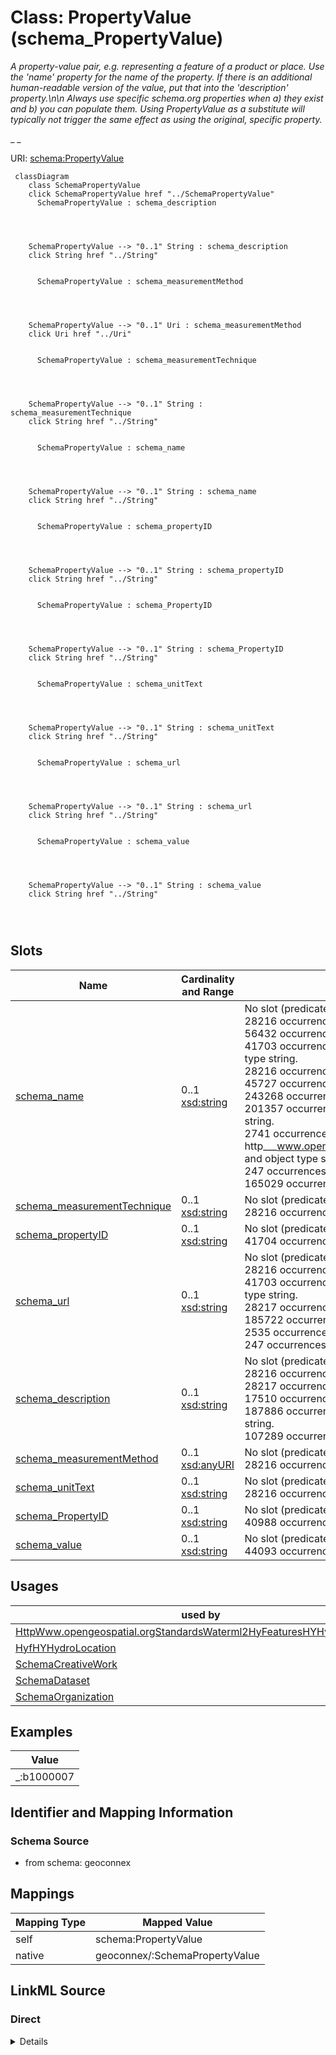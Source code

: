 

# Class: PropertyValue (schema_PropertyValue)


_A property-value pair, e.g. representing a feature of a product or place. Use the 'name' property for the name of the property. If there is an additional human-readable version of the value, put that into the 'description' property.\n\n Always use specific schema.org properties when a) they exist and b) you can populate them. Using PropertyValue as a substitute will typically not trigger the same effect as using the original, specific property._

_    _





URI: [schema:PropertyValue](https://schema.org/PropertyValue)






```mermaid
 classDiagram
    class SchemaPropertyValue
    click SchemaPropertyValue href "../SchemaPropertyValue"
      SchemaPropertyValue : schema_description
        
          
    
    
    SchemaPropertyValue --> "0..1" String : schema_description
    click String href "../String"

        
      SchemaPropertyValue : schema_measurementMethod
        
          
    
    
    SchemaPropertyValue --> "0..1" Uri : schema_measurementMethod
    click Uri href "../Uri"

        
      SchemaPropertyValue : schema_measurementTechnique
        
          
    
    
    SchemaPropertyValue --> "0..1" String : schema_measurementTechnique
    click String href "../String"

        
      SchemaPropertyValue : schema_name
        
          
    
    
    SchemaPropertyValue --> "0..1" String : schema_name
    click String href "../String"

        
      SchemaPropertyValue : schema_propertyID
        
          
    
    
    SchemaPropertyValue --> "0..1" String : schema_propertyID
    click String href "../String"

        
      SchemaPropertyValue : schema_PropertyID
        
          
    
    
    SchemaPropertyValue --> "0..1" String : schema_PropertyID
    click String href "../String"

        
      SchemaPropertyValue : schema_unitText
        
          
    
    
    SchemaPropertyValue --> "0..1" String : schema_unitText
    click String href "../String"

        
      SchemaPropertyValue : schema_url
        
          
    
    
    SchemaPropertyValue --> "0..1" String : schema_url
    click String href "../String"

        
      SchemaPropertyValue : schema_value
        
          
    
    
    SchemaPropertyValue --> "0..1" String : schema_value
    click String href "../String"

        
      
```




<!-- no inheritance hierarchy -->


## Slots

| Name | Cardinality and Range | Description | Inheritance |
| ---  | --- | --- | --- |
| [schema_name](../slots/schema_name.md) | 0..1 <br/> [xsd:string](xsd:string) | No slot (predicate) description specified <br/> 28216 occurrences with subject type schema_Dataset and object type string.<br/>56432 occurrences with subject type schema_DataDownload and object type string.<br/>41703 occurrences with subject type schema_GovernmentOrganization and object type string.<br/>28216 occurrences with subject type schema_PropertyValue and object type string.<br/>45727 occurrences with untyped subjects and object type string.<br/>243268 occurrences with subject type schema_Place and object type string.<br/>201357 occurrences with subject type hyf__HY_HydroLocation and object type string.<br/>2741 occurrences with subject type http___www.opengeospatial.org_standards_waterml2_hy_features_HY_HydroLocation and object type string.<br/>247 occurrences with subject type schema_Organization and object type string.<br/>165029 occurrences with subject type schema_CreativeWork and object type string. | direct |
| [schema_measurementTechnique](../slots/schema_measurementTechnique.md) | 0..1 <br/> [xsd:string](xsd:string) | No slot (predicate) description specified <br/> 28216 occurrences with subject type schema_PropertyValue and object type string. | direct |
| [schema_propertyID](../slots/schema_propertyID.md) | 0..1 <br/> [xsd:string](xsd:string) | No slot (predicate) description specified <br/> 41704 occurrences with subject type schema_PropertyValue and object type string. | direct |
| [schema_url](../slots/schema_url.md) | 0..1 <br/> [xsd:string](xsd:string) | No slot (predicate) description specified <br/> 28216 occurrences with subject type schema_Dataset and object type string.<br/>41703 occurrences with subject type schema_GovernmentOrganization and object type string.<br/>28217 occurrences with subject type schema_PropertyValue and object type string.<br/>185722 occurrences with untyped subjects and object type string.<br/>2535 occurrences with subject type schema_Place and object type string.<br/>247 occurrences with subject type schema_Organization and object type string. | direct |
| [schema_description](../slots/schema_description.md) | 0..1 <br/> [xsd:string](xsd:string) | No slot (predicate) description specified <br/> 28216 occurrences with subject type schema_Dataset and object type string.<br/>28217 occurrences with subject type schema_PropertyValue and object type string.<br/>17510 occurrences with untyped subjects and object type string.<br/>187886 occurrences with subject type hyf__HY_HydroLocation and object type string.<br/>107289 occurrences with subject type schema_Place and object type string. | direct |
| [schema_measurementMethod](../slots/schema_measurementMethod.md) | 0..1 <br/> [xsd:anyURI](xsd:anyURI) | No slot (predicate) description specified <br/> 28216 occurrences with subject type schema_PropertyValue and object type uri. | direct |
| [schema_unitText](../slots/schema_unitText.md) | 0..1 <br/> [xsd:string](xsd:string) | No slot (predicate) description specified <br/> 28216 occurrences with subject type schema_PropertyValue and object type string. | direct |
| [schema_PropertyID](../slots/schema_PropertyID.md) | 0..1 <br/> [xsd:string](xsd:string) | No slot (predicate) description specified <br/> 40988 occurrences with subject type schema_PropertyValue and object type string. | direct |
| [schema_value](../slots/schema_value.md) | 0..1 <br/> [xsd:string](xsd:string) | No slot (predicate) description specified <br/> 44093 occurrences with subject type schema_PropertyValue and object type string. | direct |





## Usages

| used by | used in | type | used |
| ---  | --- | --- | --- |
| [HttpWww.opengeospatial.orgStandardsWaterml2HyFeaturesHYHydroLocation](../classes/HttpWww.opengeospatial.orgStandardsWaterml2HyFeaturesHYHydroLocation.md) | [schema_identifier](../slots/schema_identifier.md) | any_of[range] | [SchemaPropertyValue](../classes/SchemaPropertyValue.md) |
| [HyfHYHydroLocation](../classes/HyfHYHydroLocation.md) | [schema_identifier](../slots/schema_identifier.md) | any_of[range] | [SchemaPropertyValue](../classes/SchemaPropertyValue.md) |
| [SchemaCreativeWork](../classes/SchemaCreativeWork.md) | [schema_identifier](../slots/schema_identifier.md) | any_of[range] | [SchemaPropertyValue](../classes/SchemaPropertyValue.md) |
| [SchemaDataset](../classes/SchemaDataset.md) | [schema_variableMeasured](../slots/schema_variableMeasured.md) | range | [SchemaPropertyValue](../classes/SchemaPropertyValue.md) |
| [SchemaOrganization](../classes/SchemaOrganization.md) | [schema_identifier](../slots/schema_identifier.md) | any_of[range] | [SchemaPropertyValue](../classes/SchemaPropertyValue.md) |







## Examples

| Value |
| --- |
| _:b1000007 |


## Identifier and Mapping Information







### Schema Source


* from schema: geoconnex




## Mappings

| Mapping Type | Mapped Value |
| ---  | ---  |
| self | schema:PropertyValue |
| native | geoconnex/:SchemaPropertyValue |







## LinkML Source

<!-- TODO: investigate https://stackoverflow.com/questions/37606292/how-to-create-tabbed-code-blocks-in-mkdocs-or-sphinx -->

### Direct

<details>
```yaml
name: schema_PropertyValue
conforms_to: No schema conformance document specified
description: "A property-value pair, e.g. representing a feature of a product or place.\
  \ Use the 'name' property for the name of the property. If there is an additional\
  \ human-readable version of the value, put that into the 'description' property.\\\
  n\\n Always use specific schema.org properties when a) they exist and b) you can\
  \ populate them. Using PropertyValue as a substitute will typically not trigger\
  \ the same effect as using the original, specific property.\n    "
title: PropertyValue
notes:
- Class with 82692 occurrences.
examples:
- value: _:b1000007
from_schema: geoconnex
rank: 1000
slots:
- schema_name
- schema_measurementTechnique
- schema_propertyID
- schema_url
- schema_description
- schema_measurementMethod
- schema_unitText
- schema_PropertyID
- schema_value
class_uri: schema:PropertyValue

```
</details>

### Induced

<details>
```yaml
name: schema_PropertyValue
conforms_to: No schema conformance document specified
description: "A property-value pair, e.g. representing a feature of a product or place.\
  \ Use the 'name' property for the name of the property. If there is an additional\
  \ human-readable version of the value, put that into the 'description' property.\\\
  n\\n Always use specific schema.org properties when a) they exist and b) you can\
  \ populate them. Using PropertyValue as a substitute will typically not trigger\
  \ the same effect as using the original, specific property.\n    "
title: PropertyValue
notes:
- Class with 82692 occurrences.
examples:
- value: _:b1000007
from_schema: geoconnex
rank: 1000
attributes:
  schema_name:
    name: schema_name
    description: No slot (predicate) description specified
    comments:
    - 28216 occurrences with subject type schema_Dataset and object type string.
    - 56432 occurrences with subject type schema_DataDownload and object type string.
    - 41703 occurrences with subject type schema_GovernmentOrganization and object
      type string.
    - 28216 occurrences with subject type schema_PropertyValue and object type string.
    - 45727 occurrences with untyped subjects and object type string.
    - 243268 occurrences with subject type schema_Place and object type string.
    - 201357 occurrences with subject type hyf__HY_HydroLocation and object type string.
    - 2741 occurrences with subject type http___www.opengeospatial.org_standards_waterml2_hy_features_HY_HydroLocation
      and object type string.
    - 247 occurrences with subject type schema_Organization and object type string.
    - 165029 occurrences with subject type schema_CreativeWork and object type string.
    examples:
    - description: schema_Dataset → string
      object:
        example_object: USGS-293229091230800
        example_predicate: schema:name
        example_subject: _:b1000000
    - description: schema_DataDownload → string
      object:
        example_object: USGS SensorThings API
        example_predicate: schema:name
        example_subject: _:b1000004
    - description: schema_GovernmentOrganization → string
      object:
        example_object: U.S. Geological Survey Water Data for the Nation
        example_predicate: schema:name
        example_subject: _:b1000006
    - description: schema_PropertyValue → string
      object:
        example_object: Gage height
        example_predicate: schema:name
        example_subject: _:b1000007
    - description: None → string
      object:
        example_object: Mancos River at Anitas Flat Below Mancos CO
        example_predicate: schema:name
        example_subject: _:b1548067
    - description: schema_Place → string
      object:
        example_object: New England Region
        example_predicate: schema:name
        example_subject: https://geoconnex.us/ref/hu02/01
    - description: hyf__HY_HydroLocation → string
      object:
        example_object: BIG CREEK
        example_predicate: schema:name
        example_subject: https://geoconnex.us/iow/demo/AL00017
    - description: http___www.opengeospatial.org_standards_waterml2_hy_features_HY_HydroLocation
        → string
      object:
        example_object: ALCOVA
        example_predicate: schema:name
        example_subject: https://geoconnex.us/ornl/hydrosource/dams/1
    - description: schema_Organization → string
      object:
        example_object: CUAHSI_CUAHSI_HIS_CRWA_ids__0
        example_predicate: schema:name
        example_subject: https://gleaner.io/id/org/CUAHSI_CUAHSI_HIS_CRWA_ids__0
    - description: schema_CreativeWork → string
      object:
        example_object: HUC12 Pour Points
        example_predicate: schema:name
        example_subject: https://gleaner.io/xid/genid/cksjodsip8t6t2qulttg
    from_schema: geoconnex
    rank: 1000
    slot_uri: schema:name
    alias: schema_name
    owner: schema_PropertyValue
    domain_of:
    - http___www.opengeospatial.org_standards_waterml2_hy_features_HY_HydroLocation
    - hyf__HY_HydroLocation
    - schema_CreativeWork
    - schema_DataDownload
    - schema_Dataset
    - schema_GovernmentOrganization
    - schema_Organization
    - schema_Place
    - schema_PropertyValue
    range: string
  schema_measurementTechnique:
    name: schema_measurementTechnique
    description: No slot (predicate) description specified
    comments:
    - 28216 occurrences with subject type schema_PropertyValue and object type string.
    examples:
    - description: schema_PropertyValue → string
      object:
        example_object: observation
        example_predicate: schema:measurementTechnique
        example_subject: _:b1000007
    from_schema: geoconnex
    rank: 1000
    slot_uri: schema:measurementTechnique
    alias: schema_measurementTechnique
    owner: schema_PropertyValue
    domain_of:
    - schema_PropertyValue
    range: string
  schema_propertyID:
    name: schema_propertyID
    description: No slot (predicate) description specified
    comments:
    - 41704 occurrences with subject type schema_PropertyValue and object type string.
    examples:
    - description: schema_PropertyValue → string
      object:
        example_object: https://www.wikidata.org/w/index.php?search=Gage height
        example_predicate: schema:propertyID
        example_subject: _:b1000007
    from_schema: geoconnex
    rank: 1000
    slot_uri: schema:propertyID
    alias: schema_propertyID
    owner: schema_PropertyValue
    domain_of:
    - schema_PropertyValue
    range: string
  schema_url:
    name: schema_url
    description: No slot (predicate) description specified
    comments:
    - 28216 occurrences with subject type schema_Dataset and object type string.
    - 41703 occurrences with subject type schema_GovernmentOrganization and object
      type string.
    - 28217 occurrences with subject type schema_PropertyValue and object type string.
    - 185722 occurrences with untyped subjects and object type string.
    - 2535 occurrences with subject type schema_Place and object type string.
    - 247 occurrences with subject type schema_Organization and object type string.
    examples:
    - description: schema_Dataset → string
      object:
        example_object: https://waterdata.usgs.gov/monitoring-location/293229091230800/#parameterCode=00010
        example_predicate: schema:url
        example_subject: _:b1000000
    - description: schema_GovernmentOrganization → string
      object:
        example_object: https://waterdata.usgs.gov
        example_predicate: schema:url
        example_subject: _:b1000006
    - description: schema_PropertyValue → string
      object:
        example_object: https://en.wikipedia.org/w/index.php?search=Gage height
        example_predicate: schema:url
        example_subject: _:b1000007
    - description: None → string
      object:
        example_object: https://waterdata.usgs.gov/monitoring-location/14206920
        example_predicate: schema:url
        example_subject: _:b1064837
    - description: schema_Place → string
      object:
        example_object: https://waterdata.usgs.gov
        example_predicate: schema:url
        example_subject: https://geoconnex.us/ca-gage-assessment/gages/09423350
    - description: schema_Organization → string
      object:
        example_object: https://geoconnex.us/sitemap/CUAHSI/CUAHSI_HIS_CRWA_ids__0.xml
        example_predicate: schema:url
        example_subject: https://gleaner.io/id/org/CUAHSI_CUAHSI_HIS_CRWA_ids__0
    from_schema: geoconnex
    rank: 1000
    slot_uri: schema:url
    alias: schema_url
    owner: schema_PropertyValue
    domain_of:
    - schema_Dataset
    - schema_GovernmentOrganization
    - schema_Organization
    - schema_Place
    - schema_PropertyValue
    range: string
  schema_description:
    name: schema_description
    description: No slot (predicate) description specified
    comments:
    - 28216 occurrences with subject type schema_Dataset and object type string.
    - 28217 occurrences with subject type schema_PropertyValue and object type string.
    - 17510 occurrences with untyped subjects and object type string.
    - 187886 occurrences with subject type hyf__HY_HydroLocation and object type string.
    - 107289 occurrences with subject type schema_Place and object type string.
    examples:
    - description: schema_Dataset → string
      object:
        example_object: Temperature, water / USGS-293229091230800-40caf7117fe1485c9263289eb6b6205d
        example_predicate: schema:description
        example_subject: _:b1000000
    - description: schema_PropertyValue → string
      object:
        example_object: Gage height in ft
        example_predicate: schema:description
        example_subject: _:b1000007
    - description: None → string
      object:
        example_object: Location of well where measurements are made
        example_predicate: schema:description
        example_subject: https://gleaner.io/xid/genid/ckt9vv4ip8t5kr9ueha0
    - description: hyf__HY_HydroLocation → string
      object:
        example_object: Monitoring Location at BIG CREEK
        example_predicate: schema:description
        example_subject: https://geoconnex.us/iow/demo/AL00017
    - description: schema_Place → string
      object:
        example_object: Well drilled or set into subsurface for the purposes of pumping
          water or monitoring groundwater
        example_predicate: schema:description
        example_subject: https://geoconnex.us/nmwdi/st/locations/1
    from_schema: geoconnex
    rank: 1000
    slot_uri: schema:description
    alias: schema_description
    owner: schema_PropertyValue
    domain_of:
    - hyf__HY_HydroLocation
    - schema_Dataset
    - schema_Place
    - schema_PropertyValue
    range: string
  schema_measurementMethod:
    name: schema_measurementMethod
    description: No slot (predicate) description specified
    comments:
    - 28216 occurrences with subject type schema_PropertyValue and object type uri.
    examples:
    - description: schema_PropertyValue → uri
      object:
        example_object: _:b1570585
        example_predicate: schema:measurementMethod
        example_subject: _:b1000007
    from_schema: geoconnex
    rank: 1000
    slot_uri: schema:measurementMethod
    alias: schema_measurementMethod
    owner: schema_PropertyValue
    domain_of:
    - schema_PropertyValue
    range: uri
  schema_unitText:
    name: schema_unitText
    description: No slot (predicate) description specified
    comments:
    - 28216 occurrences with subject type schema_PropertyValue and object type string.
    examples:
    - description: schema_PropertyValue → string
      object:
        example_object: ft
        example_predicate: schema:unitText
        example_subject: _:b1000007
    from_schema: geoconnex
    rank: 1000
    slot_uri: schema:unitText
    alias: schema_unitText
    owner: schema_PropertyValue
    domain_of:
    - schema_PropertyValue
    range: string
  schema_PropertyID:
    name: schema_PropertyID
    description: No slot (predicate) description specified
    comments:
    - 40988 occurrences with subject type schema_PropertyValue and object type string.
    examples:
    - description: schema_PropertyValue → string
      object:
        example_object: hilarriid
        example_predicate: schema:PropertyID
        example_subject: _:b120265
    from_schema: geoconnex
    rank: 1000
    slot_uri: schema:PropertyID
    alias: schema_PropertyID
    owner: schema_PropertyValue
    domain_of:
    - schema_PropertyValue
    range: string
  schema_value:
    name: schema_value
    description: No slot (predicate) description specified
    comments:
    - 44093 occurrences with subject type schema_PropertyValue and object type string.
    examples:
    - description: schema_PropertyValue → string
      object:
        example_object: 02291001
        example_predicate: schema:value
        example_subject: _:b1000020
    from_schema: geoconnex
    rank: 1000
    slot_uri: schema:value
    alias: schema_value
    owner: schema_PropertyValue
    domain_of:
    - schema_PropertyValue
    range: string
class_uri: schema:PropertyValue

```
</details>